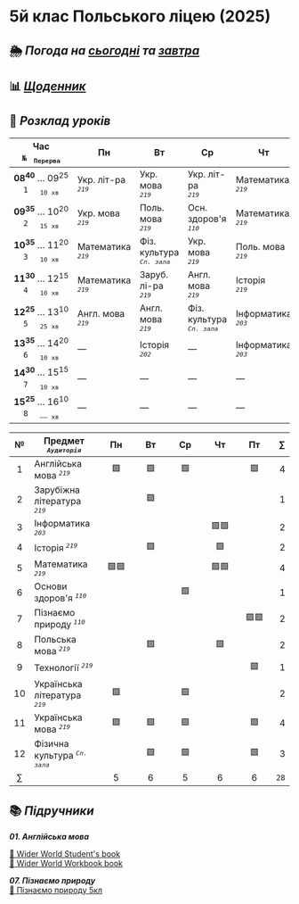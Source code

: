﻿# 5й клас Польського ліцею (2025)  

## 🌦️ *Погода на* [*сьогодні*](https://meteofor.com.ua/weather-vinnytsia-4962/hourly/) *та* [*завтра*](https://meteofor.com.ua/weather-vinnytsia-4962/tomorrow)

## 📊 [*Щоденник*](https://nz.ua/schedule/diary?user_id=12623742)   

## 📅 *Розклад уроків*

| Час <br>`№`   <sub>`Перерва`</sub> | Пн | Вт | Ср | Чт | Пт |
|:---:|---|---|---|---|---|
| **08<sup>40</sup>** … 09<sup>25</sup> <br>`1`     <sub>`10 хв`</sub> | Укр. літ-ра <br>*<sup>`219`</sup>* | Укр. мова <br>*<sup>`219`</sup>* | Укр. літ-ра <br>*<sup>`219`</sup>* | Математика <br>*<sup>`219`</sup>* | Фіз. культура <br>*<sup>`Сп. зала`</sup>* |
| **09<sup>35</sup>** … 10<sup>20</sup> <br>`2`     <sub>`15 хв`</sub> | Укр. мова <br>*<sup>`219`</sup>* | Поль. мова <br>*<sup>`219`</sup>* | Осн. здоров'я <br>*<sup>`110`</sup>* | Математика <br>*<sup>`219`</sup>* | Англ. мова <br>*<sup>`219`</sup>* |
| **10<sup>35</sup>** … 11<sup>20</sup> <br>`3`     <sub>`10 хв`</sub> | Математика <br>*<sup>`219`</sup>* | Фіз. культура <br>*<sup>`Сп. зала`</sup>* | Укр. мова <br>*<sup>`219`</sup>* | Поль. мова <br>*<sup>`219`</sup>* | Укр. мова <br>*<sup>`219`</sup>* |
| **11<sup>30</sup>** … 12<sup>15</sup> <br>`4`     <sub>`10 хв`</sub> | Математика <br>*<sup>`219`</sup>* | Заруб. лі-ра <br>*<sup>`219`</sup>* | Англ. мова <br>*<sup>`219`</sup>* | Історія <br>*<sup>`219`</sup>* | Пізнаємо природу <br>*<sup>`110`</sup>* |
| **12<sup>25</sup>** … 13<sup>10</sup> <br>`5`     <sub>`25 хв`</sub> | Англ. мова <br>*<sup>`219`</sup>* | Англ. мова <br>*<sup>`219`</sup>* | Фіз. культура <br>*<sup>`Сп. зала`</sup>* | Інформатика <br>*<sup>`203`</sup>* | Пізнаємо природу <br>*<sup>`110`</sup>* |
| **13<sup>35</sup>** … 14<sup>20</sup> <br>`6`     <sub>`10 хв`</sub> | — | Історія <br>*<sup>`202`</sup>* | — | Інформатика <br>*<sup>`203`</sup>* | Технології <br>*<sup>`219`</sup>* |
| **14<sup>30</sup>** … 15<sup>15</sup> <br>`7`     <sub>`10 хв`</sub> | — | — | — | — | — |
| **15<sup>25</sup>** … 16<sup>10</sup> <br>`8`     <sub>`—— хв`</sub> | — | — | — | — | — |



| № | Предмет *<sup>`Аудиторія`</sup>* |    Пн    |    Вт    |    Ср    |    Чт    |    Пт    | ∑ |
| :---: | --- | :---: | :---: | :---: | :---: | :---: | ---: |
|  1 | Англійська мова *<sup>`219`</sup>*         | 🟩 | 🟩 | 🟩 |   | 🟩 | 4 |
|  2 | Зарубіжна література *<sup>`219`</sup>*       |   | 🟩 |   |   |   | 1 |
|  3 | Інформатика *<sup>`203`</sup>*        |   |   |   | 🟩🟩 |   | 2 |
|  4 | Історія *<sup>`219`</sup>*            |   | 🟩 |   | 🟩 |   | 2 |
|  5 | Математика *<sup>`219`</sup>*         | 🟩🟩 |   |   | 🟩🟩 |   | 4 |
|  6 | Основи здоров'я *<sup>`110`</sup>*      |   |   | 🟩 |   |   | 1 |
|  7 | Пізнаємо природу *<sup>`110`</sup>*   |   |   |   |   | 🟩🟩 | 2 |
|  8 | Польська мова *<sup>`219`</sup>*         |   | 🟩 |   | 🟩 |   | 2 |
|  9 | Технології *<sup>`219`</sup>*         |   |   |   |   | 🟩 | 1 |
| 10 | Українська література *<sup>`219`</sup>*        | 🟩 |   | 🟩 |   |   | 2 |
| 11 | Українська мова *<sup>`219`</sup>*          | 🟩 | 🟩 | 🟩 |   | 🟩 | 4 |
| 12 | Фізична культура *<sup>`Сп. зала`</sup>* |   | 🟩 | 🟩 |   | 🟩 | 3 |
| ∑ |  | 5 | 6 | 5 | 6 | 6 | `28` |

## 📚 *Підручники*

***01. Англійська мова***  


[📘 Wider World Student's book](https://drive.google.com/file/d/14qGvT96tayHBzcNOs5w396eP-29QJLtc/view?usp=drive_link)  
[📘 Wider World Workbook book](https://drive.google.com/file/d/1qM08yAF_mCnAI-t1aZ8J6g2OpVq0Kz3o/view?usp=drive_link)  

***07. Пізнаємо природу***    
[📘 Пізнаємо природу 5кл](https://drive.google.com/file/d/11ZiUeODbtlyl25JWCbeNvxANckNQtiys/view?usp=drive_link)
